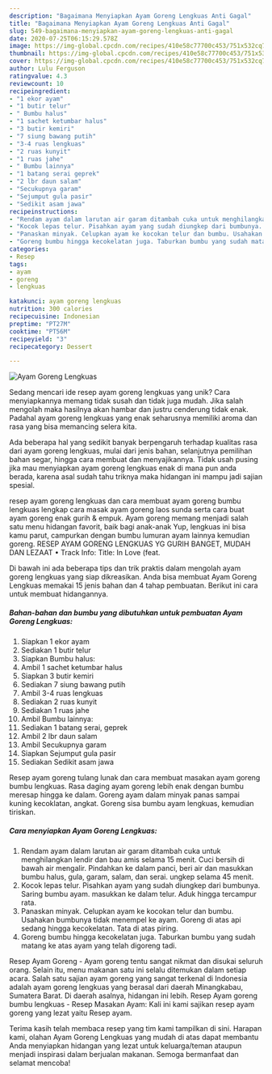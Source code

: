 ```yaml
---
description: "Bagaimana Menyiapkan Ayam Goreng Lengkuas Anti Gagal"
title: "Bagaimana Menyiapkan Ayam Goreng Lengkuas Anti Gagal"
slug: 549-bagaimana-menyiapkan-ayam-goreng-lengkuas-anti-gagal
date: 2020-07-25T06:15:29.578Z
image: https://img-global.cpcdn.com/recipes/410e58c77700c453/751x532cq70/ayam-goreng-lengkuas-foto-resep-utama.jpg
thumbnail: https://img-global.cpcdn.com/recipes/410e58c77700c453/751x532cq70/ayam-goreng-lengkuas-foto-resep-utama.jpg
cover: https://img-global.cpcdn.com/recipes/410e58c77700c453/751x532cq70/ayam-goreng-lengkuas-foto-resep-utama.jpg
author: Lulu Ferguson
ratingvalue: 4.3
reviewcount: 10
recipeingredient:
- "1 ekor ayam"
- "1 butir telur"
- " Bumbu halus"
- "1 sachet ketumbar halus"
- "3 butir kemiri"
- "7 siung bawang putih"
- "3-4 ruas lengkuas"
- "2 ruas kunyit"
- "1 ruas jahe"
- " Bumbu lainnya"
- "1 batang serai geprek"
- "2 lbr daun salam"
- "Secukupnya garam"
- "Sejumput gula pasir"
- "Sedikit asam jawa"
recipeinstructions:
- "Rendam ayam dalam larutan air garam ditambah cuka untuk menghilangkan lendir dan bau amis selama 15 menit. Cuci bersih di bawah air mengalir. Pindahkan ke dalam panci, beri air dan masukkan bumbu halus, gula, garam, salam, dan serai. ungkep selama 45 menit."
- "Kocok lepas telur. Pisahkan ayam yang sudah diungkep dari bumbunya. Saring bumbu ayam. masukkan ke dalam telur. Aduk hingga tercampur rata."
- "Panaskan minyak. Celupkan ayam ke kocokan telur dan bumbu. Usahakan bumbunya tidak menempel ke ayam. Goreng di atas api sedang hingga kecokelatan. Tata di atas piring."
- "Goreng bumbu hingga kecokelatan juga. Taburkan bumbu yang sudah matang ke atas ayam yang telah digoreng tadi."
categories:
- Resep
tags:
- ayam
- goreng
- lengkuas

katakunci: ayam goreng lengkuas 
nutrition: 300 calories
recipecuisine: Indonesian
preptime: "PT27M"
cooktime: "PT56M"
recipeyield: "3"
recipecategory: Dessert

---
```



![Ayam Goreng Lengkuas](https://img-global.cpcdn.com/recipes/410e58c77700c453/751x532cq70/ayam-goreng-lengkuas-foto-resep-utama.jpg)

Sedang mencari ide resep ayam goreng lengkuas yang unik? Cara menyiapkannya memang tidak susah dan tidak juga mudah. Jika salah mengolah maka hasilnya akan hambar dan justru cenderung tidak enak. Padahal ayam goreng lengkuas yang enak seharusnya memiliki aroma dan rasa yang bisa memancing selera kita.

Ada beberapa hal yang sedikit banyak berpengaruh terhadap kualitas rasa dari ayam goreng lengkuas, mulai dari jenis bahan, selanjutnya pemilihan bahan segar, hingga cara membuat dan menyajikannya. Tidak usah pusing jika mau menyiapkan ayam goreng lengkuas enak di mana pun anda berada, karena asal sudah tahu triknya maka hidangan ini mampu jadi sajian spesial.

resep ayam goreng lengkuas dan cara membuat ayam goreng bumbu lengkuas lengkap cara masak ayam goreng laos sunda serta cara buat ayam goreng enak gurih &amp; empuk. Ayam goreng memang menjadi salah satu menu hidangan favorit, baik bagi anak-anak Yup, lengkuas ini bisa kamu parut, campurkan dengan bumbu lumuran ayam lainnya kemudian goreng. RESEP AYAM GORENG LENGKUAS YG GURIH BANGET, MUDAH DAN LEZAAT • Track Info: Title: In Love (feat.


Di bawah ini ada beberapa tips dan trik praktis dalam mengolah ayam goreng lengkuas yang siap dikreasikan. Anda bisa membuat Ayam Goreng Lengkuas memakai 15 jenis bahan dan 4 tahap pembuatan. Berikut ini cara untuk membuat hidangannya.

<!--inarticleads1-->

##### Bahan-bahan dan bumbu yang dibutuhkan untuk pembuatan Ayam Goreng Lengkuas:

1. Siapkan 1 ekor ayam
1. Sediakan 1 butir telur
1. Siapkan  Bumbu halus:
1. Ambil 1 sachet ketumbar halus
1. Siapkan 3 butir kemiri
1. Sediakan 7 siung bawang putih
1. Ambil 3-4 ruas lengkuas
1. Sediakan 2 ruas kunyit
1. Sediakan 1 ruas jahe
1. Ambil  Bumbu lainnya:
1. Sediakan 1 batang serai, geprek
1. Ambil 2 lbr daun salam
1. Ambil Secukupnya garam
1. Siapkan Sejumput gula pasir
1. Sediakan Sedikit asam jawa


Resep ayam goreng tulang lunak dan cara membuat masakan ayam goreng bumbu lengkuas. Rasa daging ayam goreng lebih enak dengan bumbu meresap hingga ke dalam. Goreng ayam dalam minyak panas sampai kuning kecoklatan, angkat. Goreng sisa bumbu ayam lengkuas, kemudian tiriskan. 

<!--inarticleads2-->

##### Cara menyiapkan Ayam Goreng Lengkuas:

1. Rendam ayam dalam larutan air garam ditambah cuka untuk menghilangkan lendir dan bau amis selama 15 menit. Cuci bersih di bawah air mengalir. Pindahkan ke dalam panci, beri air dan masukkan bumbu halus, gula, garam, salam, dan serai. ungkep selama 45 menit.
1. Kocok lepas telur. Pisahkan ayam yang sudah diungkep dari bumbunya. Saring bumbu ayam. masukkan ke dalam telur. Aduk hingga tercampur rata.
1. Panaskan minyak. Celupkan ayam ke kocokan telur dan bumbu. Usahakan bumbunya tidak menempel ke ayam. Goreng di atas api sedang hingga kecokelatan. Tata di atas piring.
1. Goreng bumbu hingga kecokelatan juga. Taburkan bumbu yang sudah matang ke atas ayam yang telah digoreng tadi.


Resep Ayam Goreng - Ayam goreng tentu sangat nikmat dan disukai seluruh orang. Selain itu, menu makanan satu ini selalu ditemukan dalam setiap acara. Salah satu sajian ayam goreng yang sangat terkenal di Indonesia adalah ayam goreng lengkuas yang berasal dari daerah Minangkabau, Sumatera Barat. Di daerah asalnya, hidangan ini lebih. Resep Ayam goreng bumbu lengkuas - Resep Masakan Ayam: Kali ini kami sajikan resep ayam goreng yang lezat yaitu Resep ayam. 

Terima kasih telah membaca resep yang tim kami tampilkan di sini. Harapan kami, olahan Ayam Goreng Lengkuas yang mudah di atas dapat membantu Anda menyiapkan hidangan yang lezat untuk keluarga/teman ataupun menjadi inspirasi dalam berjualan makanan. Semoga bermanfaat dan selamat mencoba!

